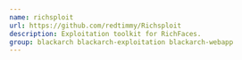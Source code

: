```yaml
---
name: richsploit
url: https://github.com/redtimmy/Richsploit
description: Exploitation toolkit for RichFaces.
group: blackarch blackarch-exploitation blackarch-webapp
---
```

